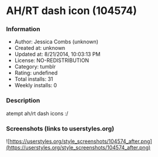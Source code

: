 # AH/RT dash icon (104574)

### Information
- Author: Jessica Combs (unknown)
- Created at: unknown
- Updated at: 8/21/2014, 10:03:13 PM
- License: NO-REDISTRIBUTION
- Category: tumblr
- Rating: undefined
- Total installs: 31
- Weekly installs: 0


### Description
atempt ah/rt dash icons :/


### Screenshots (links to userstyles.org)
![https://userstyles.org/style_screenshots/104574_after.png](https://userstyles.org/style_screenshots/104574_after.png)


